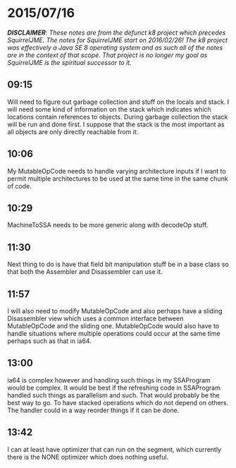 # 2015/07/16

***DISCLAIMER***: _These notes are from the defunct k8 project which_
_precedes SquirrelJME. The notes for SquirrelJME start on 2016/02/26!_
_The k8 project was effectively a Java SE 8 operating system and as such_
_all of the notes are in the context of that scope. That project is no_
_longer my goal as SquirrelJME is the spiritual successor to it._

## 09:15

Will need to figure out garbage collection and stuff on the locals and stack.
I will need some kind of information on the stack which indicates which
locations contain references to objects. During garbage collection the stack
will be run and done first. I suppose that the stack is the most important as
all objects are only directly reachable from it.

## 10:06

My MutableOpCode needs to handle varying architecture inputs if I want to
permit multiple architectures to be used at the same time in the same chunk of
code.

## 10:29

MachineToSSA needs to be more generic along with decodeOp stuff.

## 11:30

Next thing to do is have that field bit manipulation stuff be in a base class
so that both the Assembler and Disassembler can use it.

## 11:57

I will also need to modify MutableOpCode and also perhaps have a sliding
Disassembler view which uses a common interface between MutableOpCode and the
sliding one. MutableOpCode would also have to handle situations where multiple
operations could occur at the same time perhaps such as that in ia64.

## 13:00

ia64 is complex however and handling such things in my SSAProgram would be
complex. It would be best if the refreshing code in SSAProgram handled such
things as parallelism and such. That would probably be the best way to go. To
have stacked operations which do not depend on others. The handler could in a
way reorder things if it can be done.

## 13:42

I can at least have optimizer that can run on the segment, which currently
there is the NONE optimizer which does nothing useful.

